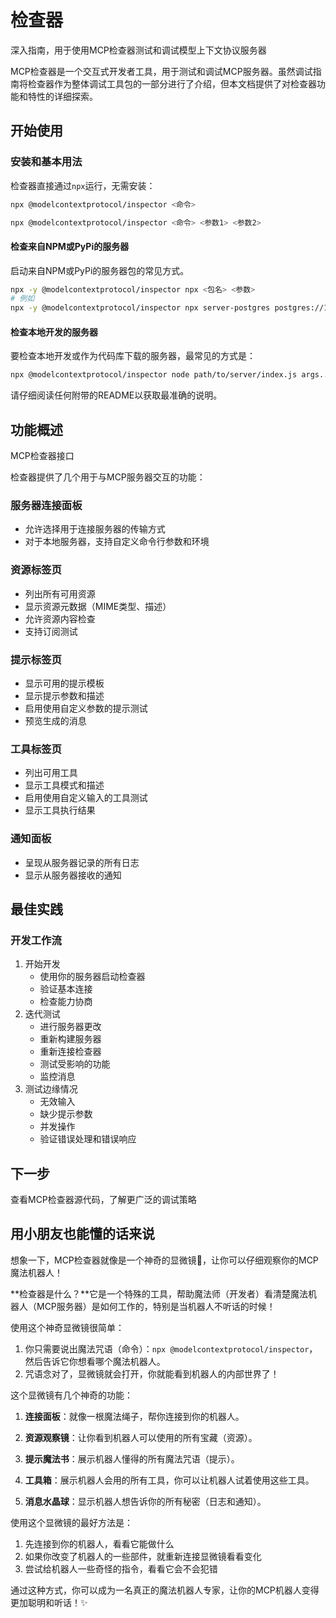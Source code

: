 # 检查器

深入指南，用于使用MCP检查器测试和调试模型上下文协议服务器

MCP检查器是一个交互式开发者工具，用于测试和调试MCP服务器。虽然调试指南将检查器作为整体调试工具包的一部分进行了介绍，但本文档提供了对检查器功能和特性的详细探索。

## 开始使用

### 安装和基本用法

检查器直接通过`npx`运行，无需安装：

```bash
npx @modelcontextprotocol/inspector <命令>
```

```bash
npx @modelcontextprotocol/inspector <命令> <参数1> <参数2>
```

#### 检查来自NPM或PyPi的服务器

启动来自NPM或PyPi的服务器包的常见方式。

```bash
npx -y @modelcontextprotocol/inspector npx <包名> <参数>
# 例如
npx -y @modelcontextprotocol/inspector npx server-postgres postgres://127.0.0.1/testdb
```

#### 检查本地开发的服务器

要检查本地开发或作为代码库下载的服务器，最常见的方式是：

```bash
npx @modelcontextprotocol/inspector node path/to/server/index.js args...
```

请仔细阅读任何附带的README以获取最准确的说明。

## 功能概述

MCP检查器接口

检查器提供了几个用于与MCP服务器交互的功能：

### 服务器连接面板

* 允许选择用于连接服务器的传输方式
* 对于本地服务器，支持自定义命令行参数和环境

### 资源标签页

* 列出所有可用资源
* 显示资源元数据（MIME类型、描述）
* 允许资源内容检查
* 支持订阅测试

### 提示标签页

* 显示可用的提示模板
* 显示提示参数和描述
* 启用使用自定义参数的提示测试
* 预览生成的消息

### 工具标签页

* 列出可用工具
* 显示工具模式和描述
* 启用使用自定义输入的工具测试
* 显示工具执行结果

### 通知面板

* 呈现从服务器记录的所有日志
* 显示从服务器接收的通知

## 最佳实践

### 开发工作流

1. 开始开发  
   * 使用你的服务器启动检查器  
   * 验证基本连接  
   * 检查能力协商
2. 迭代测试  
   * 进行服务器更改  
   * 重新构建服务器  
   * 重新连接检查器  
   * 测试受影响的功能  
   * 监控消息
3. 测试边缘情况  
   * 无效输入  
   * 缺少提示参数  
   * 并发操作  
   * 验证错误处理和错误响应

## 下一步

查看MCP检查器源代码，了解更广泛的调试策略

## 用小朋友也能懂的话来说

想象一下，MCP检查器就像是一个神奇的显微镜🔬，让你可以仔细观察你的MCP魔法机器人！

**检查器是什么？**它是一个特殊的工具，帮助魔法师（开发者）看清楚魔法机器人（MCP服务器）是如何工作的，特别是当机器人不听话的时候！

使用这个神奇显微镜很简单：
1. 你只需要说出魔法咒语（命令）：`npx @modelcontextprotocol/inspector`，然后告诉它你想看哪个魔法机器人。
2. 咒语念对了，显微镜就会打开，你就能看到机器人的内部世界了！

这个显微镜有几个神奇的功能：

1. **连接面板**：就像一根魔法绳子，帮你连接到你的机器人。

2. **资源观察镜**：让你看到机器人可以使用的所有宝藏（资源）。

3. **提示魔法书**：展示机器人懂得的所有魔法咒语（提示）。

4. **工具箱**：展示机器人会用的所有工具，你可以让机器人试着使用这些工具。

5. **消息水晶球**：显示机器人想告诉你的所有秘密（日志和通知）。

使用这个显微镜的最好方法是：
1. 先连接到你的机器人，看看它能做什么
2. 如果你改变了机器人的一些部件，就重新连接显微镜看看变化
3. 尝试给机器人一些奇怪的指令，看看它会不会犯错

通过这种方式，你可以成为一名真正的魔法机器人专家，让你的MCP机器人变得更加聪明和听话！✨ 